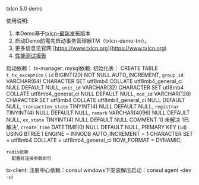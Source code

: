 txlcn 5.0 demo


使用说明:

1. 本Demo基于[txlcn-最新发布](https://github.com/codingapi/tx-lcn)版本
2. 启动Demo前需先启动事务管理器TM（txlcn-demo-tm）。
3. 更多信息见官网 [https://www.txlcn.org](https://www.txlcn.org)   
4. [性能测试报告](https://txlcn.org/zh-cn/docs/test.html)

启动依赖：
  tx-manager:
    mysql依赖:
      初始化表：
        CREATE TABLE `t_tx_exception`  (
        `id` BIGINT(20) NOT NULL AUTO_INCREMENT,
        `group_id` VARCHAR(64) CHARACTER SET utf8mb4 COLLATE utf8mb4_general_ci NULL DEFAULT NULL,
        `unit_id` VARCHAR(32) CHARACTER SET utf8mb4 COLLATE utf8mb4_general_ci NULL DEFAULT NULL,
        `mod_id` VARCHAR(128) CHARACTER SET utf8mb4 COLLATE utf8mb4_general_ci NULL DEFAULT NULL,
        `transaction_state` TINYINT(4) NULL DEFAULT NULL,
        `registrar` TINYINT(4) NULL DEFAULT NULL,
        `remark` VARCHAR(4096) NULL DEFAULT  NULL,
        `ex_state` TINYINT(4) NULL DEFAULT NULL COMMENT '0 未解决 1已解决',
        `create_time` DATETIME(0) NULL DEFAULT NULL,
        PRIMARY KEY (`id`) USING BTREE
       ) ENGINE = INNODB AUTO_INCREMENT = 1 CHARACTER SET = utf8mb4 COLLATE = utf8mb4_general_ci ROW_FORMAT = DYNAMIC;
    
    redis依赖
      配置好连接参数即可
      
  tx-client:
    注册中心依赖：consul
    windows下安装解压启动：consul agent -dev -ui
    
  
